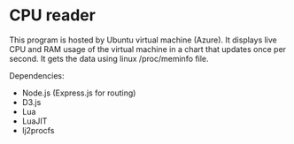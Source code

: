 # CPU reader

This program is hosted by Ubuntu virtual machine (Azure). It displays live CPU and RAM usage of the virtual machine in a chart that updates once per second. It gets the data using linux /proc/meminfo file.

Dependencies:
- Node.js (Express.js for routing)
- D3.js
- Lua
- LuaJIT
- lj2procfs
